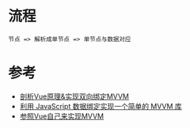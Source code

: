 # 流程

```
节点 => 解析成单节点 => 单节点与数据对应
```



# 参考
- [剖析Vue原理&实现双向绑定MVVM]([link1])
- [利用 JavaScript 数据绑定实现一个简单的 MVVM 库]([link2])
- [参照Vue自己来实现MVVM]([link3])



[link1]: http://www.zhijianblog.cn/%E5%89%96%E6%9E%90vue%E5%8E%9F%E7%90%86%E5%AE%9E%E7%8E%B0%E5%8F%8C%E5%90%91%E7%BB%91%E5%AE%9Amvvm/
[link2]: https://segmentfault.com/a/1190000004847657
[link3]: https://segmentfault.com/a/1190000007741904

